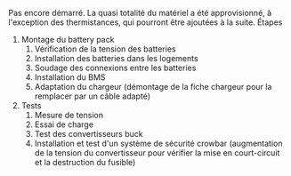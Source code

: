 Pas encore démarré. La quasi totalité du matériel a été approvisionné, à l'exception des thermistances, qui pourront être ajoutées à la suite.
Étapes
1. Montage du battery pack
   1. Vérification de la tension des batteries
   2. Installation des batteries dans les logements
   3. Soudage des connexions entre les batteries
   4. Installation du BMS
   5. Adaptation du chargeur (démontage de la fiche chargeur pour la remplacer par un câble adapté)
2. Tests
   1. Mesure de tension
   2. Essai de charge
   3. Test des convertisseurs buck
   4. Installation et test d'un système de sécurité crowbar (augmentation de la tension du convertisseur pour vérifier la mise en court-circuit et la destruction du fusible)